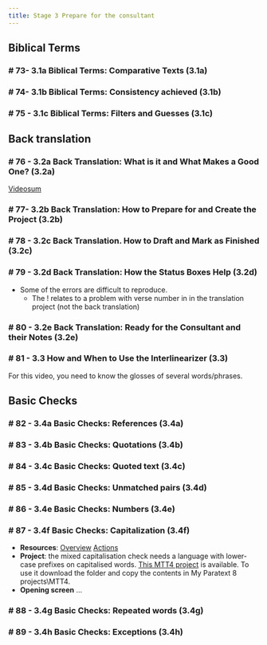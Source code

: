 ```yaml
---
title: Stage 3 Prepare for the consultant
---
```

## Biblical Terms

### \# 73- 3.1a	Biblical Terms: Comparative Texts (3.1a)

### \# 74- 3.1b	Biblical Terms: Consistency achieved (3.1b)

### \# 75 - 3.1c	Biblical Terms: Filters and Guesses (3.1c)

## Back translation
### \# 76 - 3.2a	Back Translation: What is it and What Makes a Good One? (3.2a)
[Videosum](https://jennibeadle.github.io/paratextmanual/docs/next/Video-summaries/Back-translation/3.2a)

### \# 77- 3.2b	Back Translation: How to Prepare for and Create the Project (3.2b)

### \# 78 - 3.2c	Back Translation. How to Draft and Mark as Finished (3.2c)

### \# 79 - 3.2d	Back Translation: How the Status Boxes Help (3.2d)
- Some of the errors are difficult to reproduce.
  - The ! relates to a problem with verse number in in the translation project (not the back translation)
### \# 80 - 3.2e	Back Translation: Ready for the Consultant and their Notes (3.2e)

### \# 81 - 3.3	How and When to Use the Interlinearizer (3.3)
For this video, you need to know the glosses of several words/phrases.  

## Basic Checks
### \# 82 - 3.4a	Basic Checks: References (3.4a)

### \# 83 - 3.4b	Basic Checks: Quotations (3.4b)

### \# 84 - 3.4c	Basic Checks: Quoted text (3.4c)

### \# 85 - 3.4d	Basic Checks: Unmatched pairs (3.4d)

### \# 86 - 3.4e	Basic Checks: Numbers (3.4e)

### \# 87 - 3.4f	Basic Checks: Capitalization (3.4f)
- **Resources**: [Overview](https://drive.google.com/file/d/1dvBSp4QBfouYT4lIfXcWfWLhckZEFZvr/view?usp=sharing) [Actions](https://drive.google.com/file/d/1rzvU3DKCVp3DFHcTk3BC7ZjEuB-0_O-N/view?usp=sharing)
- **Project**: the mixed capitalisation check needs a language with lower-case prefixes on capitalised words. [This MTT4 project](https://drive.google.com/file/d/1rzvU3DKCVp3DFHcTk3BC7ZjEuB-0_O-N/view?usp=sharing) is available. To use it download the folder and copy the contents in My Paratext 8 projects\MTT4.
- **Opening screen** ...


### \# 88 - 3.4g	Basic Checks: Repeated words (3.4g)

### \# 89 - 3.4h	Basic Checks: Exceptions (3.4h)
